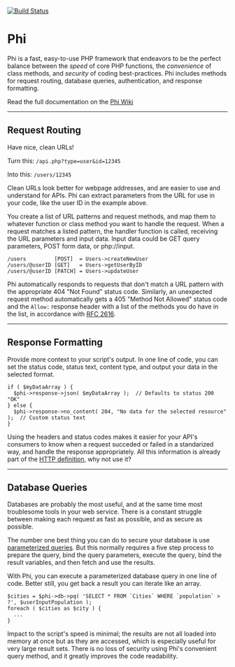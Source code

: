[![Build Status](https://travis-ci.org/brianoflan/phi.svg?branch=master)](https://travis-ci.org/brianoflan/phi)

# Phi

Phi is a fast, easy-to-use PHP framework that endeavors to be the perfect balance between the _speed_ of core PHP functions, the _convenience_ of class methods, and _security_ of coding best-practices. Phi includes methods for request routing, database queries, authentication, and response formatting.

Read the full documentation on the [Phi Wiki](https://github.com/lacockj/phi/wiki)

---

## Request Routing

Have nice, clean URLs!

Turn this: `/api.php?type=user&id=12345`

Into this: `/users/12345`

Clean URLs look better for webpage addresses, and are easier to use and understand for APIs. Phi can extract parameters from the URL for use in your code, like the user ID in the example above.

You create a list of URL patterns and request methods, and map them to whatever function or class method you want to handle the request. When a request matches a listed pattern, the handler function is called, receiving the URL parameters and input data. Input data could be GET query parameters, POST form data, or php://input.

```
/users         [POST]  = Users->createNewUser
/users/@userID [GET]   = Users->getUserByID
/users/@userID [PATCH] = Users->updateUser
```

Phi automatically responds to requests that don't match a URL pattern with the appropriate 404 "Not Found" status code. Similarly, an unexpected request method automatically gets a 405 "Method Not Allowed" status code and the `Allow:` response header with a list of the methods you do have in the list, in accordance with [RFC 2616].

---

## Response Formatting

Provide more context to your script's output. In one line of code, you can set the status code, status text, content type, and output your data in the selected format.

```
if ( $myDataArray ) {
  $phi->response->json( $myDataArray );  // Defaults to status 200 "OK"
} else {
  $phi->response->no_content( 204, "No data for the selected resource" );  // Custom status text
}
```

Using the headers and status codes makes it easier for your API's consumers to know when a request succeded or failed in a standarized way, and handle the response appropriately. All this information is already part of the [HTTP definition][RFC 2616], why not use it?

---

## Database Queries

Databases are probably the most useful, and at the same time most troublesome tools in your web service. There is a constant struggle between making each request as fast as possible, and as secure as possible.

The number one best thing you can do to secure your database is use [parameterized queries][PHP mysqli]. But this normally requires a five step process to prepare the query, bind the query parameters, execute the query, bind the result variables, and then fetch and use the results.

With Phi, you can execute a parameterized database query in one line of code. Better still, you get back a result you can iterate like an array.

```
$cities = $phi->db->pq( 'SELECT * FROM `Cities` WHERE `population` > ?', $userInputPopulation );
foreach ( $cities as $city ) {
  ...
}
```

Impact to the script's speed is minimal; the results are not all loaded into memory at once but as they are accessed, which is especially useful for very large result sets. There is no loss of security using Phi's convenient query method, and it greatly improves the code readability.


[RFC 2616]: https://www.w3.org/Protocols/rfc2616/rfc2616.html
[PHP mysqli]: https://php.net/manual/en/mysqli.prepare.php
